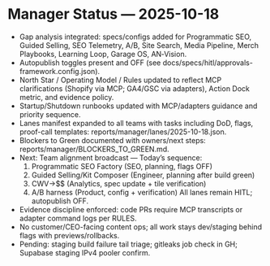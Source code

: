 # Manager Status — 2025-10-18

- Gap analysis integrated: specs/configs added for Programmatic SEO, Guided Selling, SEO Telemetry, A/B, Site Search, Media Pipeline, Merch Playbooks, Learning Loop, Garage OS, AN‑Vision.
- Autopublish toggles present and OFF (see docs/specs/hitl/approvals-framework.config.json).
- North Star / Operating Model / Rules updated to reflect MCP clarifications (Shopify via MCP; GA4/GSC via adapters), Action Dock metric, and evidence policy.
- Startup/Shutdown runbooks updated with MCP/adapters guidance and priority sequence.
- Lanes manifest expanded to all teams with tasks including DoD, flags, proof-call templates: reports/manager/lanes/2025-10-18.json.
- Blockers to Green documented with owners/next steps: reports/manager/BLOCKERS_TO_GREEN.md.
- Next: Team alignment broadcast — Today’s sequence:
  1) Programmatic SEO Factory (SEO, planning, flags OFF)
  2) Guided Selling/Kit Composer (Engineer, planning after build green)
  3) CWV→$$ (Analytics, spec update + tile verification)
  4) A/B harness (Product, config + verification)
  All lanes remain HITL; autopublish OFF.
- Evidence discipline enforced: code PRs require MCP transcripts or adapter command logs per RULES.
- No customer/CEO-facing content ops; all work stays dev/staging behind flags with previews/rollbacks.
- Pending: staging build failure tail triage; gitleaks job check in GH; Supabase staging IPv4 pooler confirm.
